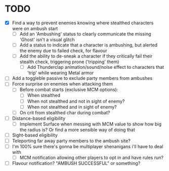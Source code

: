 # TODO

- [x] Find a way to prevent enemies knowing where stealthed characters were on ambush start
  - [ ] Add an 'Ambushing' status to clearly communicate the missing 'Ghost' isn't a visual glitch
  - [ ] Add a status to indicate that a character is ambushing, but alerted the enemy due to failed check, for flavour
  - [ ] Add the ability to de-sneak a character if they critically fail their stealth check, triggering prone ('tripping' them)
    - [ ] Add Thunderclap animation/sound/noise effect to characters that 'trip' while wearing Metal armor
- [ ]  Add a toggleble passive to exclude party members from ambushes
- [ ] Force surprise on enemies when attacking them
  - [ ] Before combat starts (exclusive MCM options):
    - [ ] When stealthed
    - [ ] When not stealthed and not in sight of enemy?
    - [ ] When not stealthed and in sight of enemy?
  - [ ] On crit from stealthed char during combat?
- [ ] Distance-based eligibility
  - [ ] Implement Surface when messing with MCM value to show how big the radius is? Or find a more sensible way of doing that
- [ ] Sight-based eligibility
- [ ] Teleporting far away party members to the ambush site?
- [ ] I'm 100% sure there's gonna be multiplayer shenanigans i'll have to deal with
  - [ ] MCM notification allowing other players to opt in and have rules run?
- [ ] Flavour notification? "AMBUSH SUCCESSFUL" or something?

